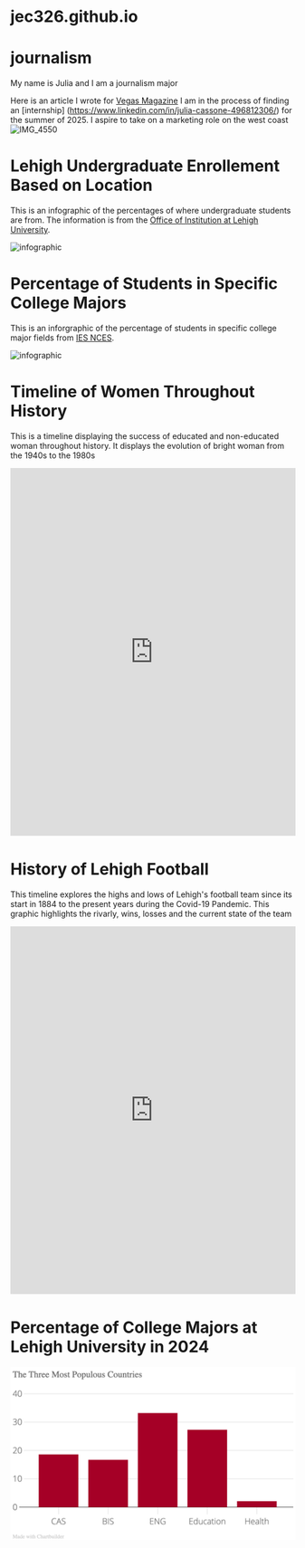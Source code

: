 # jec326.github.io 

# journalism
My name is Julia and I am a journalism major

Here is an article I wrote for [Vegas Magazine](https://vegasmagazine.com/electric-daisy-carnival-ultimate-guide)
I am in the process of finding an [internship] (https://www.linkedin.com/in/julia-cassone-496812306/) for the summer of 2025. I aspire to take on a marketing role on the west coast
![IMG_4550](https://github.com/user-attachments/assets/3b39f0ef-76c7-460e-9e08-83e5d56b6bb6)

# Lehigh Undergraduate Enrollement Based on Location 
This is an infographic of the percentages of where undergraduate students are from. The information is from the [Office of Institution at Lehigh University](https://data.lehigh.edu/sites/data.lehigh.edu/files/LUprofile_2024.pdf). 

![infographic](https://github.com/jec326/jec326.github.io/blob/main/Gray%20Peach%20Purple%20Green%20Modern%20Production%20Performance%20Data%20Report.jpg?raw=true)

# Percentage of Students in Specific College Majors

This is an inforgraphic of the percentage of students in specific college major fields from [IES NCES](https://nces.ed.gov/fastfacts/display.asp?id=37).

![infographic](https://github.com/jec326/jec326.github.io/blob/main/Simple%20and%20Colorful%20Productivity%20Infographic.jpg?raw=true) 

# Timeline of Women Throughout History 
This is a timeline displaying the success of educated and non-educated woman throughout history. It displays the evolution of bright woman from the 1940s to the 1980s 

<iframe src="https://cdn.knightlab.com/libs/timeline3/latest/embed/index.html?source=1xuY4upIooEeszZ_lCmeNx24eSFWe0rHe9ZdqH2xqVNk&font=Default&lang=en&initial_zoom=2&height=650" width="100%" height="650" frameborder="0"></iframe> 

# History of Lehigh Football
This timeline explores the highs and lows of Lehigh's football team since its start in 1884 to the present years during the Covid-19 Pandemic. This graphic highlights the rivarly, wins, losses and the current state of the team 

<iframe src='https://cdn.knightlab.com/libs/timeline3/latest/embed/index.html?source=1x36b-lIJ2DTQtqG1vvouKqZYIsr1ny2ve-KzP5N0g-g&font=Default&lang=en&initial_zoom=2&height=650' width='100%' height='650' frameborder="0"></iframe>

# Percentage of College Majors at Lehigh University in 2024

![percentage of students in college majors at Lehigh University in 2024](https://github.com/jec326/jec326.github.io/blob/main/The_Three_Most_Populous_Countries_Percentage_chartbuilder.png?raw=true) 

